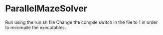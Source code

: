 # ParallelMazeSolver
Run using the run.sh file
Change the compile switch in the file to 1 in order to recompile the executables.
